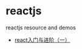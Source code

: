 # reactjs
reactjs resource and demos

- [react入门与进阶（一）](https://github.com/codingplayboy/reactjs/react_learn.md)
